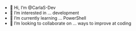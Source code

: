 - 👋 Hi, I’m @CarlaS-Dev
- 👀 I’m interested in ... development
- 🌱 I’m currently learning ... PowerShell
- 💞️ I’m looking to collaborate on ... ways to improve at coding


<!---
CarlaS-Dev/CarlaS-Dev is a ✨ special ✨ repository because its `README.md` (this file) appears on your GitHub profile.
You can click the Preview link to take a look at your changes.
--->
